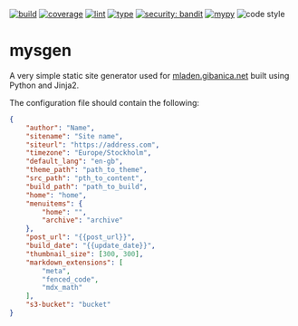[![build](https://github.com/mgcth/mysgen/actions/workflows/github-actions-build.yml/badge.svg?branch=main)](https://github.com/mgcth/mysgen/actions/workflows/github-actions-build.yml)
[![coverage](https://img.shields.io/endpoint?url=https://gist.githubusercontent.com/mgcth/3362178b6b392352d136d87d280e2dbe/raw/mysgen-coverage-badge.json)](https://github.com/mgcth/mysgen/actions/workflows/github-actions-build.yml)
[![lint](https://github.com/mgcth/mysgen/actions/workflows/github-actions-lint.yml/badge.svg?branch=main)](https://github.com/mgcth/mysgen/actions/workflows/github-actions-lint.yml)
[![type](https://github.com/mgcth/mysgen/actions/workflows/github-action-type.yaml/badge.svg?branch=main)](https://github.com/mgcth/mysgen/actions/workflows/github-action-type.yaml)
[![security: bandit](https://img.shields.io/badge/Security-bandit-yellow.svg)](https://github.com/mgcth/mysgen/actions/workflows/github-action-lint.yaml)
[![mypy](https://img.shields.io/badge/Type_checker-mypy-blue)](https://github.com/mgcth/mysgen/actions/workflows/github-action-type.yaml)
![code style](https://img.shields.io/badge/code%20style-black-black)

# mysgen

A very simple static site generator used for [mladen.gibanica.net](https://mladen.gibanica.net) built using Python and Jinja2.

The configuration file should contain the following:

```json
{
    "author": "Name",
    "sitename": "Site name",
    "siteurl": "https://address.com",
    "timezone": "Europe/Stockholm",
    "default_lang": "en-gb",
    "theme_path": "path_to_theme",
    "src_path": "pth_to_content",
    "build_path": "path_to_build",
    "home": "home",
    "menuitems": {
        "home": "",
        "archive": "archive"
    },
    "post_url": "{{post_url}}",
    "build_date": "{{update_date}}",
    "thumbnail_size": [300, 300],
    "markdown_extensions": [
        "meta",
        "fenced_code",
        "mdx_math"
    ],
    "s3-bucket": "bucket"
}
```
